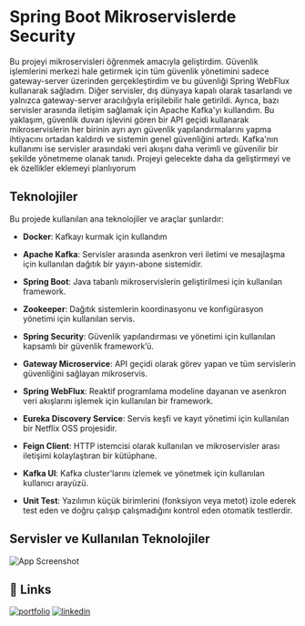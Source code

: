 
# Spring Boot Mikroservislerde Security

Bu projeyi mikroservisleri öğrenmek amacıyla geliştirdim. Güvenlik işlemlerini merkezi hale getirmek için tüm güvenlik yönetimini sadece gateway-server üzerinden gerçekleştirdim ve bu güvenliği Spring WebFlux kullanarak sağladım. Diğer servisler, dış dünyaya kapalı olarak tasarlandı ve yalnızca gateway-server aracılığıyla erişilebilir hale getirildi. Ayrıca, bazı servisler arasında iletişim sağlamak için Apache Kafka'yı kullandım. Bu yaklaşım, güvenlik duvarı işlevini gören bir API geçidi kullanarak mikroservislerin her birinin ayrı ayrı güvenlik yapılandırmalarını yapma ihtiyacını ortadan kaldırdı ve sistemin genel güvenliğini artırdı. Kafka'nın kullanımı ise servisler arasındaki veri akışını daha verimli ve güvenilir bir şekilde yönetmeme olanak tanıdı. Projeyi gelecekte daha da geliştirmeyi ve ek özellikler eklemeyi planlıyorum

## Teknolojiler

Bu projede kullanılan ana teknolojiler ve araçlar şunlardır:

- **Docker**: Kafkayı kurmak için kullandım

- **Apache Kafka**: Servisler arasında asenkron veri iletimi ve mesajlaşma için kullanılan dağıtık bir yayın-abone sistemidir.
- **Spring Boot**: Java tabanlı mikroservislerin geliştirilmesi için kullanılan framework.
- **Zookeeper**: Dağıtık sistemlerin koordinasyonu ve konfigürasyon yönetimi için kullanılan servis.
- **Spring Security**: Güvenlik yapılandırması ve yönetimi için kullanılan kapsamlı bir güvenlik framework’ü.
- **Gateway Microservice**: API geçidi olarak görev yapan ve tüm servislerin güvenliğini sağlayan mikroservis.
- **Spring WebFlux**: Reaktif programlama modeline dayanan ve asenkron veri akışlarını işlemek için kullanılan bir framework.
- **Eureka Discovery Service**: Servis keşfi ve kayıt yönetimi için kullanılan bir Netflix OSS projesidir.
- **Feign Client**: HTTP istemcisi olarak kullanılan ve mikroservisler arası iletişimi kolaylaştıran bir kütüphane.
- **Kafka UI**: Kafka cluster'larını izlemek ve yönetmek için kullanılan kullanıcı arayüzü.
- **Unit Test**: Yazılımın küçük birimlerini (fonksiyon veya metot) izole ederek test eden ve doğru çalışıp çalışmadığını kontrol eden otomatik testlerdir.


## Servisler ve Kullanılan Teknolojiler

![App Screenshot](https://furkancan.dev/assets/mikroservis.png)





## 🔗 Links
[![portfolio](https://img.shields.io/badge/my_portfolio-000?style=for-the-badge&logo=ko-fi&logoColor=white)](https://furkancan.dev/#/)
[![linkedin](https://img.shields.io/badge/linkedin-0A66C2?style=for-the-badge&logo=linkedin&logoColor=white)](https://www.linkedin.com/in/furkan-can-45182b236/)


